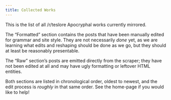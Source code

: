 ```yaml
---
title: Collected Works
---
```


This is the list of all /r/teslore Apocryphal works currently mirrored.

The “Formatted” section contains the posts that have been manually edited for
grammar and site style. They are not necessarily *done* yet, as we are learning
what edits and reshaping should be done as we go, but they should at least be
reasonably presentable.

The “Raw” section’s posts are emitted directly from the scraper; they have not
been edited at all and may have ugly formatting or leftover HTML entities.

Both sections are listed in chronological order, oldest to newest, and the edit
process is *roughly* in that same order. See the home-page if you would like to
help!
